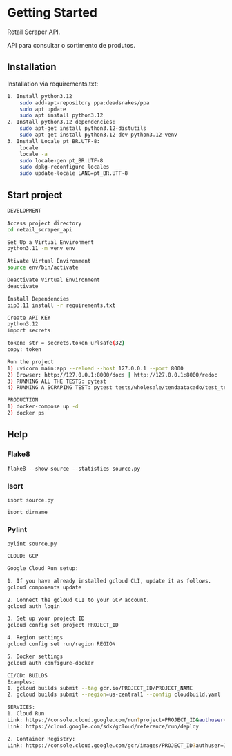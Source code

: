 # Getting Started

Retail Scraper API.

API para consultar o sortimento de produtos.

## Installation

Installation via requirements.txt:

```bash
1. Install python3.12
    sudo add-apt-repository ppa:deadsnakes/ppa
    sudo apt update
    sudo apt install python3.12
2. Install python3.12 dependencies:
    sudo apt-get install python3.12-distutils
    sudo apt-get install python3.12-dev python3.12-venv
3. Install Locale pt_BR.UTF-8:
    locale
    locale -a
    sudo locale-gen pt_BR.UTF-8
    sudo dpkg-reconfigure locales
    sudo update-locale LANG=pt_BR.UTF-8
```

## Start project

```bash
DEVELOPMENT

Access project directory
cd retail_scraper_api

Set Up a Virtual Environment
python3.11 -m venv env

Ativate Virtual Environment
source env/bin/activate

Deactivate Virtual Environment
deactivate

Install Dependencies
pip3.11 install -r requirements.txt

Create API KEY
python3.12 
import secrets

token: str = secrets.token_urlsafe(32)
copy: token 

Run the project
1) uvicorn main:app --reload --host 127.0.0.1 --port 8000
2) Browser: http://127.0.0.1:8000/docs | http://127.0.0.1:8000/redoc
3) RUNNING ALL THE TESTS: pytest 
4) RUNNING A SCRAPING TEST: pytest tests/wholesale/tendaatacado/test_tendaatacado.py

PRODUCTION
1) docker-compose up -d 
2) docker ps
```

## Help
### Flake8
` flake8 --show-source --statistics source.py `

### Isort
` isort source.py `

` isort dirname `

### Pylint
` pylint source.py `

```bash
CLOUD: GCP

Google Cloud Run setup:

1. If you have already installed gcloud CLI, update it as follows.
gcloud components update

2. Connect the gcloud CLI to your GCP account.
gcloud auth login

3. Set up your project ID
gcloud config set project PROJECT_ID

4. Region settings
gcloud config set run/region REGION

5. Docker settings
gcloud auth configure-docker

CI/CD: BUILDS
Examples:
1. gcloud builds submit --tag gcr.io/PROJECT_ID/PROJECT_NAME
2. gcloud builds submit --region=us-central1 --config cloudbuild.yaml

SERVICES: 
1. Cloud Run
Link: https://console.cloud.google.com/run?project=PROJECT_ID&authuser=1
Link: https://cloud.google.com/sdk/gcloud/reference/run/deploy

2. Container Registry:
Link: https://console.cloud.google.com/gcr/images/PROJECT_ID?authuser=1&project=PROJECT_ID 

```
